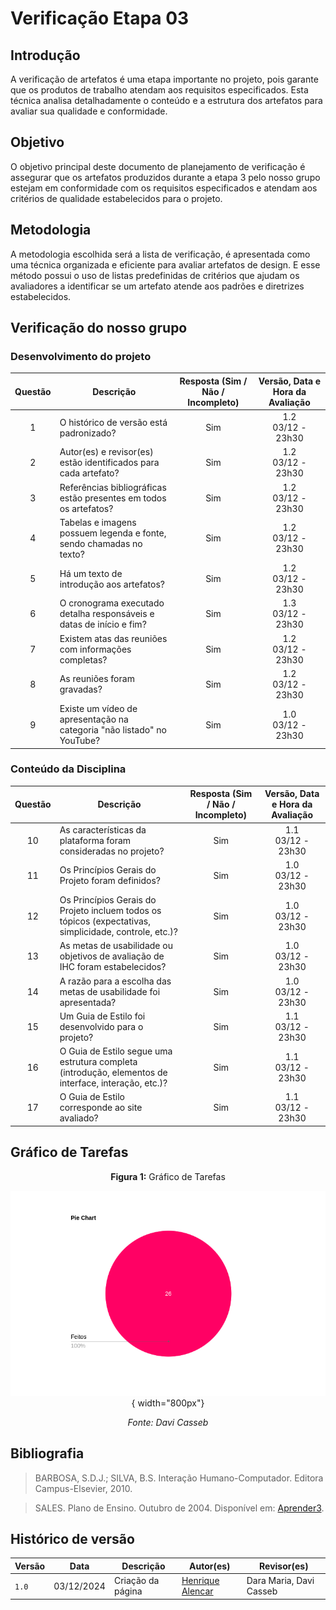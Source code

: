 # Verificação Etapa 03

## Introdução
A verificação de artefatos é uma etapa importante no projeto, pois garante que os produtos de trabalho atendam aos requisitos especificados. Esta técnica analisa detalhadamente o conteúdo e a estrutura dos artefatos para avaliar sua qualidade e conformidade.

## Objetivo
O objetivo principal deste documento de planejamento de verificação é assegurar que os artefatos produzidos durante a etapa 3 pelo nosso grupo estejam em conformidade com os requisitos especificados e atendam aos critérios de qualidade estabelecidos para o projeto. 

## Metodologia 
A metodologia escolhida será a lista de verificação, é apresentada como uma técnica organizada e eficiente para avaliar artefatos de design. E esse método possui o uso de listas predefinidas de critérios que ajudam os avaliadores a identificar se um artefato atende aos padrões e diretrizes estabelecidos. 

## Verificação do nosso grupo

### Desenvolvimento do projeto 

<center>

| **Questão** | **Descrição** | **Resposta (Sim / Não / Incompleto)** | **Versão, Data e Hora da Avaliação** |
|:-----------:|---------------|:-------------------------------------:|:------------------------------------:|
| 1           | O histórico de versão está padronizado?              |                   Sim                    |          1.2 <br> 03/12 - 23h30                            |
| 2           | Autor(es) e revisor(es) estão identificados para cada artefato? |            Sim                    |              1.2 <br> 03/12 - 23h30                        |
| 3           | Referências bibliográficas estão presentes em todos os artefatos? |           Sim               |                1.2 <br> 03/12 - 23h30                      |
| 4           | Tabelas e imagens possuem legenda e fonte, sendo chamadas no texto? |         Sim         |                   1.2 <br> 03/12 - 23h30                   |
| 5           | Há um texto de introdução aos artefatos?              |                 Sim                      |            1.2 <br> 03/12 - 23h30                          |
| 6           | O cronograma executado detalha responsáveis e datas de início e fim? |       Sim            |                1.3 <br> 03/12 - 23h30                      |
| 7           | Existem atas das reuniões com informações completas?  |                Sim                       |            1.2 <br> 03/12 - 23h30                          |
| 8           | As reuniões foram gravadas?                          |                 Sim                      |            1.2 <br> 03/12 - 23h30                          |
| 9           | Existe um vídeo de apresentação na categoria "não listado" no YouTube? |    Sim       |               1.0 <br> 03/12 - 23h30                       |

</center>

### Conteúdo da Disciplina  

<center>

| **Questão** | **Descrição** | **Resposta (Sim / Não / Incompleto)** | **Versão, Data e Hora da Avaliação** |
|:-----------:|---------------|:-------------------------------------:|:------------------------------------:|
| 10          | As características da plataforma foram consideradas no projeto? |   Sim      |                   1.1 <br> 03/12 - 23h30                    |
| 11          | Os Princípios Gerais do Projeto foram definidos?     |             Sim                          |                 1.0 <br> 03/12 - 23h30                      |
| 12          | Os Princípios Gerais do Projeto incluem todos os tópicos (expectativas, simplicidade, controle, etc.)? | Sim |              1.0 <br> 03/12 - 23h30                         |
| 13          | As metas de usabilidade ou objetivos de avaliação de IHC foram estabelecidos? | Sim |                  1.0 <br> 03/12 - 23h30                     |
| 14          | A razão para a escolha das metas de usabilidade foi apresentada? |   Sim   |             1.0 <br> 03/12 - 23h30                          |
| 15          | Um Guia de Estilo foi desenvolvido para o projeto?   |               Sim                        |           1.1 <br> 03/12 - 23h30                            |
| 16          | O Guia de Estilo segue uma estrutura completa (introdução, elementos de interface, interação, etc.)? | Sim |         1.1 <br> 03/12 - 23h30                              |
| 17          | O Guia de Estilo corresponde ao site avaliado?       |    Sim  | 1.1 <br> 03/12 - 23h30  |

</center>

## Gráfico de Tarefas

<center>

**Figura 1:** Gráfico de Tarefas

![Pie Chart das Tarefas](../assets/verificações/grafico03.png){ width="800px"}

_Fonte: Davi Casseb_

</center>

## Bibliografia
> BARBOSA, S.D.J.; SILVA, B.S. Interação Humano-Computador. Editora Campus-Elsevier, 2010.

> SALES. Plano de Ensino. Outubro de 2004. Disponível em: <a href="hhttps://aprender3.unb.br/pluginfile.php/2972625/mod_resource/content/56/Plano_de_Ensino%20FIHC%20022024%20Turma%2001%20v1.pdf" target="_blank">Aprender3</a>.

## Histórico de versão

| Versão | Data       | Descrição                                | Autor(es)                                                                                       | Revisor(es)                                                                                                                                    |
| ------ | ---------- | ---------------------------------------- | ----------------------------------------------------------------------------------------------- | ---------------------------------------------------------------------------------------------------------------------------------------------- |
| `1.0`  | 03/12/2024 | Criação da página                     | [Henrique Alencar](https://github.com/henryqma) | Dara Maria, Davi Casseb |